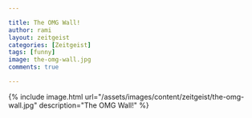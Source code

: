 ```yaml
---

title: The OMG Wall!
author: rami
layout: zeitgeist 
categories: [Zeitgeist]
tags: [funny]
image: the-omg-wall.jpg
comments: true

---
```


{% include image.html url="/assets/images/content/zeitgeist/the-omg-wall.jpg" description="The OMG Wall!" %}
